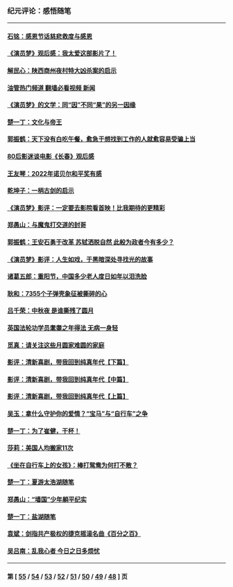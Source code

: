 ### 纪元评论：感悟随笔
---
#### [石铭：感恩节话慈悲救度与感恩](../../pages/nsc1035/n13869863.md?11230330) 
#### [《演员梦》观后感：我太爱这部影片了！](../../pages/nsc1035/n13866783.md?11230330) 
#### [解民心：陕西商州夜村特大凶杀案的启示](../../pages/nsc1035/n13865339.md?11230330) 
#### [油管热门频道 翻墙必看视频 新闻](ok?11230330)
#### [《演员梦》的文学：同“因”不同“果”的另一因缘](../../pages/nsc1035/n13863930.md?11230330) 
#### [楚一丁：文化与帝王](../../pages/nsc1035/n13863143.md?11230330) 
#### [郭振鹤：天下没有白吃午餐，愈急于想找到工作的人就愈容易受骗上当](../../pages/nsc1035/n13860772.md?11230330) 
#### [80后影迷谈电影《长春》观后感](../../pages/nsc1035/n13852708.md?11230330) 
#### [王友琴：2022年诺贝尔和平奖有感](../../pages/nsc1035/n13848079.md?11230330) 
#### [乾坤子：一柄古剑的启示](../../pages/nsc1035/n13841954.md?11230330) 
#### [《演员梦》影评：一定要去影院看首映！比我期待的更精彩](../../pages/nsc1035/n13840865.md?11230330) 
#### [郑愚山：与魔鬼打交道的封哥](../../pages/nsc1035/n13840314.md?11230330) 
#### [郭振鹤：王安石勇于改革 苏轼洒脱自然 此般为政者今有多少？](../../pages/nsc1035/n13836901.md?11230330) 
#### [《演员梦》影评：人生如戏，于黑暗深处寻找光的故事](../../pages/nsc1035/n13832182.md?11230330) 
#### [诸葛五郎：重阳节，中国多少老人度日如年以泪洗脸](../../pages/nsc1035/n13831696.md?11230330) 
#### [耿和：7355个子弹壳象征被撕碎的心](../../pages/nsc1035/n13830612.md?11230330) 
#### [吕千荣：中秋夜 是谁撕残了圆月](../../pages/nsc1035/n13824365.md?11230330) 
#### [英国法轮功学员耄耋之年得法 无病一身轻](../../pages/nsc1035/n13821415.md?11230330) 
#### [觅真：请关注这些月圆家难圆的家庭](../../pages/nsc1035/n13817374.md?11230330) 
#### [影评：清新喜剧，带我回到纯真年代【下篇】](../../pages/nsc1035/n13806698.md?11230330) 
#### [影评：清新喜剧，带我回到纯真年代【中篇】](../../pages/nsc1035/n13806120.md?11230330) 
#### [影评：清新喜剧，带我回到纯真年代【上篇】](../../pages/nsc1035/n13805467.md?11230330) 
#### [吴玉：拿什么守护你的爱情？“宝马”与“自行车”之争](../../pages/nsc1035/n13804482.md?11230330) 
#### [楚一丁：为了崔健，干杯！](../../pages/nsc1035/n13802006.md?11230330) 
#### [莎莉：美国人均搬家11次](../../pages/nsc1035/n13801777.md?11230330) 
#### [《坐在自行车上的女孩》：棒打鸳鸯为何打不散？](../../pages/nsc1035/n13799272.md?11230330) 
#### [楚一丁：夏游太浩湖随笔](../../pages/nsc1035/n13796515.md?11230330) 
#### [郑愚山：“墙国”少年躺平纪实](../../pages/nsc1035/n13796701.md?11230330) 
#### [楚一丁：盐湖随笔](../../pages/nsc1035/n13796541.md?11230330) 
#### [袁斌：剑指共产极权的捷克摇滚名曲《百分之百》](../../pages/nsc1035/n13777612.md?11230330) 
#### [吴吕南：乱我心者 今日之日多烦忧](../../pages/nsc1035/n13777510.md?11230330) 

---
#### 第 [ [55](./55.md?11230330) / [54](./54.md?11230330) / [53](./53.md?11230330) / [52](./52.md?11230330) / [51](./51.md?11230330) / [50](./50.md?11230330) / [49](./49.md?11230330) / [48](./48.md?11230330) ] 页

